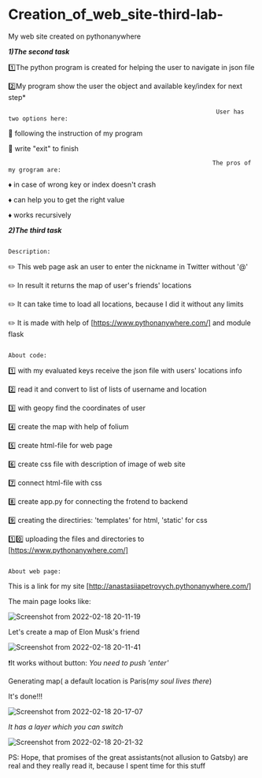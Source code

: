 # Creation_of_web_site-third-lab-
My web site created on pythonanywhere


***1)The second task***

:one:The python program is created for helping the user to navigate in json file

:two:My program show the user the object and available key/index for next step*


                                                               User has two options here:

:crocodile:  following the instruction of my program                                                                            

:sauropod:   write "exit" to finish
                                                              
                                                              
                                                              
                                                            
                                                              The pros of my grogram are:
 :diamonds:  in case of wrong key or index doesn't crash
 
 :diamonds:  can help you to get the right value
 
 :diamonds:  works recursively
 
 
 
 
 
 
 
 ***2)The third task***
                                                                     
                                                                     
                                                                      Description:
:pencil2:   This web page ask an user to enter the nickname in Twitter without '@'

:pencil2:   In result it returns the map of user's friends' locations 

:pencil2:   It can take time to load all locations, because I did it without any limits  

:pencil2:   It is made with help of [https://www.pythonanywhere.com/] and module flask
                                                                       
                                                                       
                                                                              About code:
 :one:    with my evaluated keys receive the json file with users' locations info
 
 :two:  read it and convert to list of lists of username and location
 
 :three:  with geopy find the coordinates of user
 
 :four:   create the map with help of folium
 
 :five:   create html-file for web page
 
 :six:    create css file with description of image of web site
 
 :seven:  connect html-file with css
 
 :eight:   create app.py for connecting the frotend to backend
 
 :nine:   creating the directiries: 'templates' for html, 'static' for css
 
 :one::zero:  uploading the files and directories to [https://www.pythonanywhere.com/]
 
 
                                                                           About web page:
This is a link for my site [http://anastasiiapetrovych.pythonanywhere.com/]

The main page looks like:

![Screenshot from 2022-02-18 20-11-19](https://user-images.githubusercontent.com/92577132/154719732-aafca512-e341-488e-8406-c261c09ec34f.png)


Let's create a map of Elon Musk's friend

![Screenshot from 2022-02-18 20-11-41](https://user-images.githubusercontent.com/92577132/154719898-a7765cfb-452c-4169-93b8-146839ce14ca.png)

❗It works without  button: *You need to push 'enter'*

 Generating map( a default location is Paris(*my soul lives there*)
 
 It's done!!!
 
 ![Screenshot from 2022-02-18 20-17-07](https://user-images.githubusercontent.com/92577132/154720908-116faa10-7e9c-4aa4-bfd4-256139e180c9.png)
 
 *It has a layer which you can switch*
 
 ![Screenshot from 2022-02-18 20-21-32](https://user-images.githubusercontent.com/92577132/154721698-7ae37c7c-bec7-4ab9-b835-11d2309f770d.png)

 
 PS: Hope, that promises of the great assistants(not allusion to Gatsby) are real and they really read it, because I spent time for this stuff
 




 
